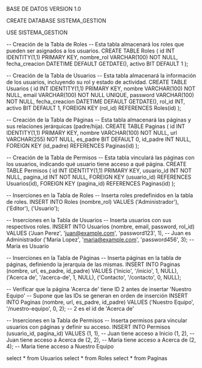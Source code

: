 BASE DE DATOS VERSION 1.0


CREATE DATABASE SISTEMA_GESTION

USE SISTEMA_GESTION


-- Creación de la Tabla de Roles
-- Esta tabla almacenará los roles que pueden ser asignados a los usuarios.
CREATE TABLE Roles (
    id INT IDENTITY(1,1) PRIMARY KEY,
    nombre_rol VARCHAR(100) NOT NULL,
    fecha_creacion DATETIME DEFAULT GETDATE(),
    activo BIT DEFAULT 1
);

-- Creación de la Tabla de Usuarios
-- Esta tabla almacenará la información de los usuarios, incluyendo su rol y estado de actividad.
CREATE TABLE Usuarios (
    id INT IDENTITY(1,1) PRIMARY KEY,
    nombre VARCHAR(100) NOT NULL,
    email VARCHAR(100) NOT NULL UNIQUE,
    password VARCHAR(100) NOT NULL,
    fecha_creacion DATETIME DEFAULT GETDATE(),
    rol_id INT,
    activo BIT DEFAULT 1,
    FOREIGN KEY (rol_id) REFERENCES Roles(id)
);


-- Creación de la Tabla de Páginas
-- Esta tabla almacenará las páginas y sus relaciones jerárquicas (padre/hija).
CREATE TABLE Paginas (
    id INT IDENTITY(1,1) PRIMARY KEY,
    nombre VARCHAR(100) NOT NULL,
    url VARCHAR(255) NOT NULL,
    es_padre BIT DEFAULT 0,
    id_padre INT NULL,
    FOREIGN KEY (id_padre) REFERENCES Paginas(id)
);


-- Creación de la Tabla de Permisos
-- Esta tabla vinculará las páginas con los usuarios, indicando qué usuario tiene acceso a qué página.
CREATE TABLE Permisos (
    id INT IDENTITY(1,1) PRIMARY KEY,
    usuario_id INT NOT NULL,
    pagina_id INT NOT NULL,
    FOREIGN KEY (usuario_id) REFERENCES Usuarios(id),
    FOREIGN KEY (pagina_id) REFERENCES Paginas(id)
);

-- Inserciones en la Tabla de Roles
-- Inserta roles predefinidos en la tabla de roles.
INSERT INTO Roles (nombre_rol) VALUES
('Administrador'),
('Editor'),
('Usuario');

-- Inserciones en la Tabla de Usuarios
-- Inserta usuarios con sus respectivos roles.
INSERT INTO Usuarios (nombre, email, password, rol_id) VALUES
('Juan Perez', 'juan@example.com', 'password123', 1), -- Juan es Administrador
('Maria Lopez', 'maria@example.com', 'password456', 3); -- Maria es Usuario

-- Inserciones en la Tabla de Páginas
-- Inserta páginas en la tabla de páginas, definiendo la jerarquía de las mismas.
INSERT INTO Paginas (nombre, url, es_padre, id_padre) VALUES
('Inicio', '/inicio', 1, NULL),
('Acerca de', '/acerca-de', 1, NULL),
('Contacto', '/contacto', 0, NULL);

-- Verificar que la página 'Acerca de' tiene ID 2 antes de insertar 'Nuestro Equipo'
-- Supone que las IDs se generan en orden de inserción
INSERT INTO Paginas (nombre, url, es_padre, id_padre) VALUES
('Nuestro Equipo', '/nuestro-equipo', 0, 2); -- 2 es el id de 'Acerca de'

-- Inserciones en la Tabla de Permisos
-- Inserta permisos para vincular usuarios con páginas y definir su acceso.
INSERT INTO Permisos (usuario_id, pagina_id) VALUES
(1, 1), -- Juan tiene acceso a Inicio
(1, 2), -- Juan tiene acceso a Acerca de
(2, 2), -- Maria tiene acceso a Acerca de
(2, 4); -- Maria tiene acceso a Nuestro Equipo


select * from Usuarios
select * from Roles
select * from Paginas
